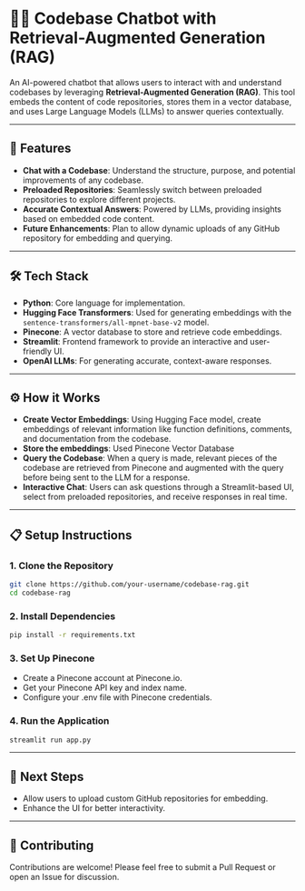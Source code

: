 # 🧑‍💻 **Codebase Chatbot with Retrieval-Augmented Generation (RAG)**  

An AI-powered chatbot that allows users to interact with and understand codebases by leveraging **Retrieval-Augmented Generation (RAG)**. This tool embeds the content of code repositories, stores them in a vector database, and uses Large Language Models (LLMs) to answer queries contextually.

---

## 🚀 **Features**  

- **Chat with a Codebase**: Understand the structure, purpose, and potential improvements of any codebase.  
- **Preloaded Repositories**: Seamlessly switch between preloaded repositories to explore different projects.  
- **Accurate Contextual Answers**: Powered by LLMs, providing insights based on embedded code content.  
- **Future Enhancements**: Plan to allow dynamic uploads of any GitHub repository for embedding and querying.

---

## 🛠️ **Tech Stack**  

- **Python**: Core language for implementation.  
- **Hugging Face Transformers**: Used for generating embeddings with the `sentence-transformers/all-mpnet-base-v2` model.  
- **Pinecone**: A vector database to store and retrieve code embeddings.  
- **Streamlit**: Frontend framework to provide an interactive and user-friendly UI.  
- **OpenAI LLMs**: For generating accurate, context-aware responses.  

---

## ⚙️ **How it Works**

- **Create Vector Embeddings**: Using Hugging Face model, create embeddings of relevant information like function definitions, comments, and documentation from the codebase.
- **Store the embeddings**: Used Pinecone Vector Database
- **Query the Codebase**: When a query is made, relevant pieces of the codebase are retrieved from Pinecone and augmented with the query before being sent to the LLM for a response.
- **Interactive Chat**: Users can ask questions through a Streamlit-based UI, select from preloaded repositories, and receive responses in real time.

---

## 📋 Setup Instructions

### 1. Clone the Repository
```bash
git clone https://github.com/your-username/codebase-rag.git
cd codebase-rag
```
### 2.  Install Dependencies
```bash
pip install -r requirements.txt
```

### 3. Set Up Pinecone
- Create a Pinecone account at Pinecone.io.
- Get your Pinecone API key and index name.
- Configure your .env file with Pinecone credentials.

### 4. Run the Application
```bash
streamlit run app.py
```
---

## 🌟 Next Steps

- Allow users to upload custom GitHub repositories for embedding.
- Enhance the UI for better interactivity.

---

## 🤝 Contributing

Contributions are welcome! Please feel free to submit a Pull Request or open an Issue for discussion.
